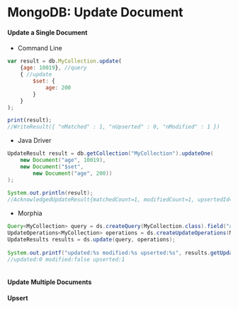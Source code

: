 # MongoDB: Update Document

#### Update a Single Document
- Command Line
```javascript
var result = db.MyCollection.update(
	{age: 10019}, //query
	{ //update
		$set: {
			age: 200
		}
	}
);

print(result); 
//WriteResult({ "nMatched" : 1, "nUpserted" : 0, "nModified" : 1 })
```
- Java Driver
```java
UpdateResult result = db.getCollection("MyCollection").updateOne(
	new Document("age", 10019), 
	new Document("$set", 
		new Document("age", 200))
);
		
System.out.println(result); 
//AcknowledgedUpdateResult{matchedCount=1, modifiedCount=1, upsertedId=null}
```
- Morphia
```java
Query<MyCollection> query = ds.createQuery(MyCollection.class).field("age").equal(10019);
UpdateOperations<MyCollection> operations = ds.createUpdateOperations(MyCollection.class).set("age", 200);
UpdateResults results = ds.update(query, operations);
		
System.out.printf("updated:%s modified:%s upserted:%s", results.getUpdatedCount(), results.getUpdatedExisting(), results.getInsertedCount()); 
//updated:0 modified:false upserted:1
		
```

#### Update Multiple Documents

#### Upsert
